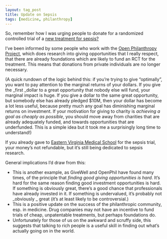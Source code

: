 ```yaml
---
layout: tag_post
title: Update on Sepsis
tags: [medicine, philanthropy]
---
```


So, remember how I was urging people to donate for a randomized controlled trial of a [new treatment for sepsis?](https://srconstantin.wordpress.com/2017/04/09/sepsis-cure-needs-an-rct/)

I’ve been informed by some people who work with the [Open Philanthropy Project](http://www.openphilanthropy.org/), which does research into giving opportunities that I really respect, that there are already foundations which are likely to fund an RCT for the treatment.  This means that donations from private individuals are no longer necessary.

(A quick rundown of the logic behind this: if you’re trying to give “optimally”, you want to pay attention to the marginal returns of your dollars.  If you give the _first _dollar to a great opportunity that nobody else will fund, your marginal impact is huge. If you give a dollar to the same great opportunity, but somebody else has already pledged $10M, then your dollar has become a lot less useful, because pretty much any goal has diminishing marginal returns on investment.  If your motivation for giving to charity is _achieving a goal as cheaply as possible_, you should move away from charities that are already adequately funded, and towards opportunities that are underfunded. This is a simple idea but it took me a surprisingly long time to understand!)

If you already gave to [Eastern Virginia Medical School](https://srconstantin.wordpress.com/2017/05/10/update-on-sepsis/) for the sepsis trial, your money’s not refundable, but it’s still being dedicated to sepsis research.

General implications I’d draw from this:



*   This is another example, as GiveWell and OpenPhil have found many times, of the principle that _finding good giving opportunities is hard_. It’s hard for the same reason finding good investment opportunities is hard. If something is obviously great, there’s a good chance that professionals have already invested in it. If something is undervalued, it’s probably not _obviously _ great (it’s at least likely to be controversial.)
*   This is a positive update on the success of the philanthropic community, esp. in medicine.  Drug companies may not have an incentive to fund trials of cheap, unpatentable treatments, but perhaps foundations do.
*   Unfortunately for those of us on the awkward and scruffy side, this suggests that talking to rich people is a useful skill in finding out what’s actually going on in the world.